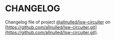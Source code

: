 # CHANGELOG

Changelog file of project [@allnulled/lsw-circuiter](https://github.com/allnulled/lsw-circuiter.git) on [https://github.com/allnulled/lsw-circuiter.git](https://github.com/allnulled/lsw-circuiter.git).

